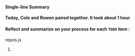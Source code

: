 #### Single-line Summary
**Today, Cole and Rowen paired together. It took about 1 hour**

#### Reflect and summarize on your process for each `TODO` item :  
repos.js
1. <!--
// TODO: Refactor your ajax call to use the $.get method, and make a request to our new proxy route.
//       Don't forget to remove the headers from our request - we're no longer using a token on the
//       client side of our app, our new proxyGitHub function will be handling the token using our
//       new environment variable!-->
Used a $.get on the url.

server.js
1. <!--
// TODO: Don't forget to set your own conString -->
USERNAME:PASSWORD@HOST:PORT to equal conString, don't know how to set a username that others can't access like mac users can.

#### Checklist (before submitting, fill in each set of square brackets with an 'x')
- [x] We have titled the Pull Request similar to our branch name (ex: 'brian-rick').
- [x] This PR includes commits from both myself and my partner; e.g. We followed good pair programming practices by switching driver/navigator roles.
- [x] There is no extraneous, unrelated code included in this PR.
- [x] We have summarized our `TODO:` process above.
